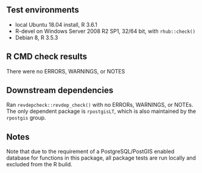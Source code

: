 ## Test environments
* local Ubuntu 18.04 install, R 3.6.1
* R-devel on Windows Server 2008 R2 SP1, 32/64 bit, with `rhub::check()`
* Debian 8, R 3.5.3

## R CMD check results
There were no ERRORS, WARNINGS, or NOTES

## Downstream dependencies
Ran `revdepcheck::revdep_check()` with no ERRORs, WARNINGS, or NOTEs.
The only dependent package is `rpostgisLT`, which is also maintained by the `rpostgis` group.

## Notes
Note that due to the requirement of a PostgreSQL/PostGIS enabled database for functions in this package, 
all package tests are run locally and excluded from the R build.